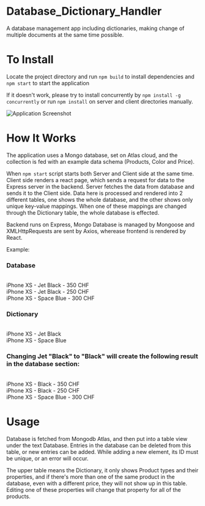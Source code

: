 # Database_Dictionary_Handler
A database management app including dictionaries, making change of multiple documents at the same time possible.

# To Install
Locate the project directory and run
``` npm build ``` to install dependencies and
``` npm start ```   to start the application

If it doesn't work, please try to install concurrently by ``` npm install -g concurrently ``` or run ``` npm install ``` on server and client directories manually.

![Application Screenshot](https://imgur.com/ibGjdmN.png)

# How It Works
The application uses a Mongo database, set on Atlas cloud, and the collection is fed with an example data schema (Products, Color and Price). 

When  ``` npm start ``` script starts both Server and Client side at the same time. Client side renders a react page, which sends a request for data to the Express server in the backend. Server fetches the data from database and sends it to the Client side. Data here is processed and rendered into 2 different tables, one shows the whole database, and the other shows only unique key-value mappings. When one of these mappings are changed through the Dictionary table, the whole database is effected.

Backend runs on Express, Mongo Database is managed by Mongoose and XMLHttpRequests are sent by Axios, wherease frontend is rendered by React. 

Example:

<h3>Database</h3><br/>
iPhone XS - Jet Black - 350 CHF<br/>
iPhone XS - Jet Black - 250 CHF<br/>
iPhone XS - Space Blue - 300 CHF<br/>

<h3>Dictionary</h3><br/>
iPhone XS - Jet Black<br/>
iPhone XS - Space Blue<br/>

<h3>Changing Jet "Black" to "Black" will create the following result in the database section:</h3>
<br/>iPhone XS - Black - 350 CHF<br/>
iPhone XS - Black - 250 CHF<br/>
iPhone XS - Space Blue - 300 CHF

# Usage

Database is fetched from Mongodb Atlas, and then put into a table view under the text Database. Entries in the database can be deleted from this table, or new entries can be added. While adding a new element, its ID must be unique, or an error will occur.

The upper table means the Dictionary, it only shows Product types and their properties, and if there's more than one of the same product in the database, even with a different price, they will not show up in this table. Editing one of these properties will change that property for all of the products.
